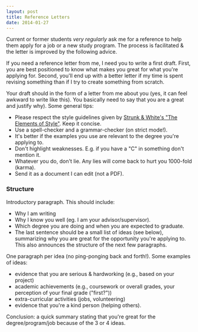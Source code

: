 ```yaml
---
layout: post
title: Reference Letters
date: 2014-01-27
---
```


Current or former students *very regularly* ask me for a reference to help them apply for a job or a new study program. The process is facilitated & the letter is improved by the following advice. 

If you need a reference letter from me, I need you to write a first draft. First, you are best positioned to know what makes you great for what you're applying for. Second, you'll end up with a better letter if my time is spent revising something than if I try to create something from scratch. 

Your draft should in the form of a letter from me about you (yes, it can feel awkward to write like this). You basically need to say that you are a great and justify why). Some general tips: 

* Please respect the style guidelines given by <a href="http://www.amazon.co.uk/gp/product/020530902X/ref=as_li_tf_tl?ie=UTF8&camp=1634&creative=6738&creativeASIN=020530902X&linkCode=as2&tag=yannickwurm-21">Strunk & White's "The Elements of Style"</a>.  Keep it concise. 
* Use a spell-checker and a grammar-checker (on strict mode!).
* It's better if the examples you use are relevant to the degree you're applying to.
* Don't highlight weaknesses. E.g. if you have a "C" in something don't mention it. 
* Whatever you do, don't lie. Any lies will come back to hurt you 1000-fold (karma). 
* Send it as a document I can edit (not a PDF).


### Structure 

Introductory paragraph. This should include: 

 * Why I am writing
 * Why I know you well (eg. I am your advisor/supervisor).
 * Which degree you are doing and when you are expected to graduate. 
 * The last sentence should be a small list of ideas (see below), summarizing why you are great for the opportunity you're applying to. This also announces the structure of the next few paragraphs.


One paragraph per idea (no ping-ponging back and forth!). Some examples of ideas: 

 * evidence that you are serious & hardworking  (e.g., based on your project)
 * academic achievements (e.g., coursework or overall grades, your perception of your final grade ("first?"))
 * extra-curricular activities (jobs, volunteering)
 * evidence that you're a kind person (helping others). 

Conclusion: a quick summary stating that you're great for the degree/program/job because of the 3 or 4 ideas. 


